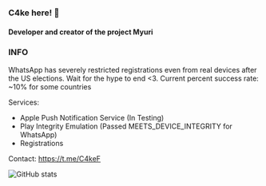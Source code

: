 ### C4ke here! 👋
#### Developer and creator of the project Myuri

### INFO
WhatsApp has severely restricted registrations even from real devices after the US elections. Wait for the hype to end <3.
Current percent success rate: ~10% for some countries

Services:
- Apple Push Notification Service (In Testing)
- Play Integrity Emulation (Passed MEETS_DEVICE_INTEGRITY for WhatsApp)
- Registrations

Contact: https://t.me/C4keF

![GitHub stats](https://github-readme-stats.vercel.app/api?username=c4kef&show_icons=true&count_private=true)
